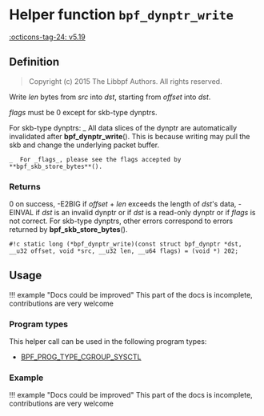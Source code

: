 # Helper function `bpf_dynptr_write`

<!-- [FEATURE_TAG](bpf_dynptr_write) -->
[:octicons-tag-24: v5.19](https://github.com/torvalds/linux/commit/13bbbfbea7598ea9f8d9c3d73bf053bb57f9c4b2)
<!-- [/FEATURE_TAG] -->

## Definition

> Copyright (c) 2015 The Libbpf Authors. All rights reserved.


<!-- [HELPER_FUNC_DEF] -->
Write _len_ bytes from _src_ into _dst_, starting from _offset_ into _dst_.

_flags_ must be 0 except for skb-type dynptrs.

For skb-type dynptrs:     _  All data slices of the dynptr are automatically        invalidated after **bpf_dynptr_write**(). This is        because writing may pull the skb and change the        underlying packet buffer.

    _  For _flags_, please see the flags accepted by        **bpf_skb_store_bytes**().

### Returns

0 on success, -E2BIG if _offset_ + _len_ exceeds the length of _dst_'s data, -EINVAL if _dst_ is an invalid dynptr or if _dst_ is a read-only dynptr or if _flags_ is not correct. For skb-type dynptrs, other errors correspond to errors returned by **bpf_skb_store_bytes**().

`#!c static long (*bpf_dynptr_write)(const struct bpf_dynptr *dst, __u32 offset, void *src, __u32 len, __u64 flags) = (void *) 202;`
<!-- [/HELPER_FUNC_DEF] -->

## Usage

!!! example "Docs could be improved"
    This part of the docs is incomplete, contributions are very welcome

### Program types

This helper call can be used in the following program types:

<!-- DO NOT EDIT MANUALLY -->
<!-- [HELPER_FUNC_PROG_REF] -->
 * [BPF_PROG_TYPE_CGROUP_SYSCTL](../program-type/BPF_PROG_TYPE_CGROUP_SYSCTL.md)
<!-- [/HELPER_FUNC_PROG_REF] -->

### Example

!!! example "Docs could be improved"
    This part of the docs is incomplete, contributions are very welcome
